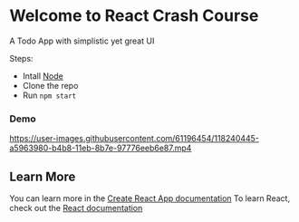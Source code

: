 # Welcome to React Crash Course
A Todo App with simplistic yet great UI

Steps:
* Intall [Node](https://nodejs.org/en/download/)
* Clone the repo
* Run `npm start`

### Demo

https://user-images.githubusercontent.com/61196454/118240445-a5963980-b4b8-11eb-8b7e-97776eeb6e87.mp4



## Learn More
You can learn more in the [Create React App documentation](https://facebook.github.io/create-react-app/docs/getting-started)
To learn React, check out the [React documentation](https://reactjs.org/)
